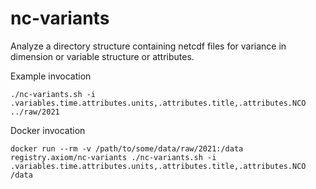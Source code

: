 # nc-variants

Analyze a directory structure containing netcdf files for variance in dimension or variable structure or attributes.

Example invocation

```
./nc-variants.sh -i .variables.time.attributes.units,.attributes.title,.attributes.NCO ../raw/2021
```

Docker invocation

```
docker run --rm -v /path/to/some/data/raw/2021:/data registry.axiom/nc-variants ./nc-variants.sh -i .variables.time.attributes.units,.attributes.title,.attributes.NCO /data
```
